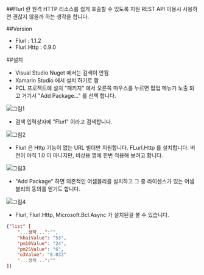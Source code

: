 ##Flurl 란
원격 HTTP 리소스를 쉽게 호출할 수 있도록 지원
REST API 이용시 사용하면 괜찮지 않을까 하는 생각을 합니다.

##Version
- Flurl :  1.1.2
- Flurl.Http : 0.9.0

##설치
- Visual Studio Nuget 에서는 검색이 안됨
- Xamarin Studio 에서 설치 하기로 함
- PCL 프로젝트에 설치 "패키지" 에서 오른쪽 마우스를 누르면 팝업 메뉴가 노출 되고 거기서 "Add Package..."
를 선책 합니다.

![그림1](http://i.imgur.com/WP8V4A7.png)

- 검색 입력상자에 "Flurl" 이라고 검색합니다.

![그림2](http://i.imgur.com/PVs3YIQ.png)

- Flurl 은 Http 기능이 없는 URL 빌더만 지원합니다. FLurl.Http 를 설치합니다.
버전이 아직 1.0 이 아니지만, 비상용 앱에 한번 적용해 보려고 합니다. 

![그림3](http://i.imgur.com/qndAKun.png)

- "Add Package" 하면 의존적인 어셈블리를 설치하고 그 중 라이센스가 있는 
어셈블리의 동의를 얻기도 합니다.

![그림4](http://i.imgur.com/3sifQby.png)
- Flurl, Flurl.Http, Microsoft.Bcl.Async 가 설치된걸 볼 수 있습니다.

```json
{"list" [
    "...생략...":"",
    "khaiValue": "53",
    "pm10Value": "24",
    "pm25Value": "6",
    "o3Value": "0.033"
    "...생략...":""
]}
```

